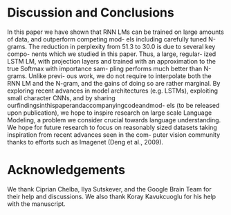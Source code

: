 # Discussion and Conclusions
In this paper we have shown that RNN LMs can be trained
on large amounts of data, and outperform competing mod-
els including carefully tuned N-grams. The reduction in
perplexity from 51.3 to 30.0 is due to several key compo-
nents which we studied in this paper. Thus, a large, regular-
ized LSTM LM, with projection layers and trained with an
approximation to the true Softmax with importance sam-
pling performs much better than N-grams. Unlike previ-
ous work, we do not require to interpolate both the RNN
LM and the N-gram, and the gains of doing so are rather
marginal.
By exploring recent advances in model architectures (e.g.
LSTMs), exploiting small character CNNs, and by sharing
ourfindingsinthispaperandaccompanyingcodeandmod-
els (to be released upon publication), we hope to inspire
research on large scale Language Modeling, a problem we
consider crucial towards language understanding. We hope
for future research to focus on reasonably sized datasets
taking inspiration from recent advances seen in the com-
puter vision community thanks to efforts such as Imagenet
(Deng et al., 2009).
# Acknowledgements
We thank Ciprian Chelba, Ilya Sutskever, and the Google
Brain Team for their help and discussions. We also thank
Koray Kavukcuoglu for his help with the manuscript.
